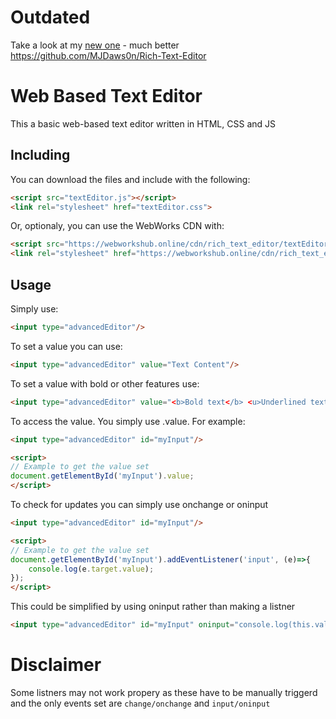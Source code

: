 # Outdated
Take a look at my [new one](https://github.com/MJDaws0n/Rich-Text-Editor) - much better
https://github.com/MJDaws0n/Rich-Text-Editor

# Web Based Text Editor
This a basic web-based text editor written in HTML, CSS and JS

## Including
You can download the files and include with the following:
```html
<script src="textEditor.js"></script>
<link rel="stylesheet" href="textEditor.css">
```

Or, optionaly, you can use the WebWorks CDN with:
```html
<script src="https://webworkshub.online/cdn/rich_text_editor/textEditor.js?ver=1.0.2"></script>
<link rel="stylesheet" href="https://webworkshub.online/cdn/rich_text_editor/textEditor.css?ver=1.0">
```

## Usage
Simply use:
```HTML
<input type="advancedEditor"/>
```

To set a value you can use:
```HTML
<input type="advancedEditor" value="Text Content"/>
```

To set a value with bold or other features use:
```HTML
<input type="advancedEditor" value="<b>Bold text</b> <u>Underlined text</u>"/>
```

To access the value. You simply use .value. For example:
```HTML
<input type="advancedEditor" id="myInput"/>

<script>
// Example to get the value set
document.getElementById('myInput').value;
</script>
```

To check for updates you can simply use onchange or oninput
```HTML
<input type="advancedEditor" id="myInput"/>

<script>
// Example to get the value set
document.getElementById('myInput').addEventListener('input', (e)=>{
    console.log(e.target.value);
});
</script>
```

This could be simplified by using oninput rather than making a listner
```HTML
<input type="advancedEditor" id="myInput" oninput="console.log(this.value);"/> <!-- Optionaly use event.target.value -->
```

# Disclaimer
Some listners may not work propery as these have to be manually triggerd and the only events set are `change/onchange` and `input/oninput`
